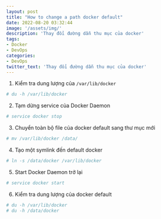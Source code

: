 ```yaml
---
layout: post
title: "How to change a path docker default"
date: 2022-08-20 03:32:44
image: '/assets/img/'
description: 'Thay đổi đường dẫn thu mục của docker'
tags:
- Docker
- DevOps
categories:
- DevOps
twitter_text: 'Thay đổi đường dẫn thu mục của docker'
---
```


1. Kiểm tra dung lượng của `/var/lib/docker`
```bash
# du -h /var/lib/docker
```

2. Tạm dừng service của Docker Daemon
```bash
# service docker stop
```

3. Chuyển toàn bộ file của docker default sang thư mục mới
```bash
# mv /var/lib/docker /data/
```

4. Tạo một symlink đến default docker
```bash
# ln -s /data/docker /var/lib/docker
```

5. Start Docker Daemon trở lại
```bash
# service docker start
```

6. Kiểm tra dung lượng của docker default
```bash
# du -h /var/lib/docker
# du -h /data/docker
```
